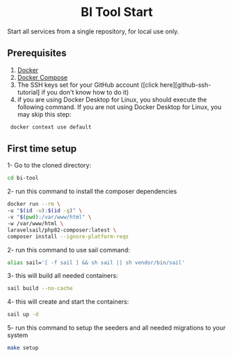 <h1 align="center">BI Tool Start</h1>

Start all services from a single repository, for local use only.

## Prerequisites
1. [Docker](https://docs.docker.com/install/)
2. [Docker Compose](https://docs.docker.com/compose/install/)
3. The SSH keys set for your GitHub account ([click here][github-ssh-tutorial] if you don't know how to do it)
4. if you are using Docker Desktop for Linux, you should execute the following command. If you are not using Docker Desktop for Linux, you may skip this step:
```bash
 docker context use default
```
## First time setup
1- Go to the cloned directory:
```bash
cd bi-tool
```
2- run this command to install the composer dependencies
```bash
docker run --rm \
-u "$(id -u):$(id -g)" \
-v "$(pwd):/var/www/html" \
-w /var/www/html \
laravelsail/php82-composer:latest \
composer install --ignore-platform-reqs
```

2- run this command to use sail command:
```bash
alias sail='[ -f sail ] && sh sail || sh vendor/bin/sail'
```

3- this will build all needed containers:
```bash
sail build --no-cache
```

4- this will create and start the containers:
```bash
sail up -d
```

5- run this command to setup the seeders and all needed migrations to your system
```bash
make setup
```
